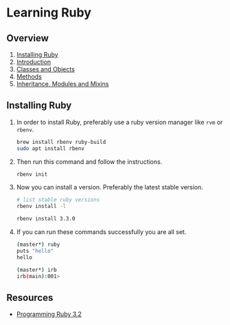 # Learning Ruby

## Overview

1. [Installing Ruby](#installing-ruby)
2. [Introduction](./introduction.rb)
3. [Classes and Objects](./classes_objects.rb)
4. [Methods](./methods.rb)
5. [Inheritance, Modules and Mixins](./inheritance_modules_mixins.rb)

## Installing Ruby

1. In order to install Ruby, preferably use a ruby version manager like `rvm` or
`rbenv`.

    ```sh
    brew install rbenv ruby-build
    sudo apt install rbenv
    ```

2. Then run this command and follow the instructions.

    ```sh
    rbenv init
    ```

3. Now you can install a version. Preferably the latest stable version.

    ```sh
    # list stable ruby versions
    rbenv install -l

    rbenv install 3.3.0
    ```

4. If you can run these commands successfully you are all set.

    ```sh
    (master*) ruby                                                           
    puts "hello"
    hello
    ```

    ```sh
    (master*) irb
    irb(main):001> 
    ```

## Resources

- [Programming Ruby 3.2](https://pragprog.com/titles/ruby5/programming-ruby-3-3-5th-edition/)

